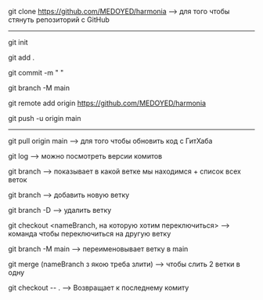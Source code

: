 git clone https://github.com/MEDOYED/harmonia --> для того чтобы стянуть репозиторий с GitHub

---

git init

git add .

git commit -m " "

git branch -M main

git remote add origin https://github.com/MEDOYED/harmonia

git push -u origin main

---

git pull origin main --> для того чтобы обновить код с ГитХаба

git log --> можно посмотреть версии комитов

git branch --> показывает в какой ветке мы находимся + список всех веток

git branch <nameBranch> --> добавить новую ветку

git branch -D <nameBranch> --> удалить ветку

git checkout <nameBranch, на которую хотим переключиться> --> команда чтобы переключиться на другую ветку

git branch -M main --> переименовывает ветку в main

git merge (nameBranch з якою треба злити) --> чтобы слить 2 ветки в одну

git checkout -- . --> Возвращает к последнему комиту
